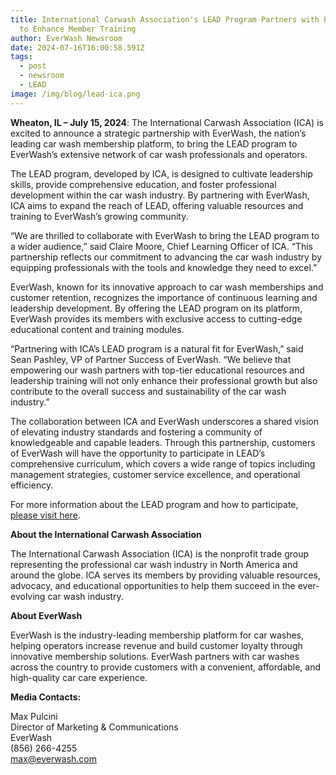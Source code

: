 ```yaml
---
title: International Carwash Association's LEAD Program Partners with EverWash
  to Enhance Member Training
author: EverWash Newsroom
date: 2024-07-16T16:00:58.591Z
tags:
  - post
  - newsroom
  - LEAD
image: /img/blog/lead-ica.png
---
```

**Wheaton, IL – July 15, 2024**: The International Carwash Association (ICA) is excited to announce a strategic partnership with EverWash, the nation’s leading car wash membership platform, to bring the LEAD program to EverWash’s extensive network of car wash professionals and operators.

The LEAD program, developed by ICA, is designed to cultivate leadership skills, provide comprehensive education, and foster professional development within the car wash industry. By partnering with EverWash, ICA aims to expand the reach of LEAD, offering valuable resources and training to EverWash’s growing community.

“We are thrilled to collaborate with EverWash to bring the LEAD program to a wider audience,” said Claire Moore, Chief Learning Officer of ICA. “This partnership reflects our commitment to advancing the car wash industry by equipping professionals with the tools and knowledge they need to excel.”

EverWash, known for its innovative approach to car wash memberships and customer retention, recognizes the importance of continuous learning and leadership development. By offering the LEAD program on its platform, EverWash provides its members with exclusive access to cutting-edge educational content and training modules.

“Partnering with ICA’s LEAD program is a natural fit for EverWash,” said Sean Pashley, VP of Partner Success of EverWash. “We believe that empowering our wash partners with top-tier educational resources and leadership training will not only enhance their professional growth but also contribute to the overall success and sustainability of the car wash industry.” 

The collaboration between ICA and EverWash underscores a shared vision of elevating industry standards and fostering a community of knowledgeable and capable leaders. Through this partnership, customers of EverWash will have the opportunity to participate in LEAD’s comprehensive curriculum, which covers a wide range of topics including management strategies, customer service excellence, and operational efficiency.

For more information about the LEAD program and how to participate, [please visit here](https://www.everwash.com/blog/2024-07-15-build-your-perfect-car-wash-team-with-everwash-and-lead/).

**About the International Carwash Association**

The International Carwash Association (ICA) is the nonprofit trade group representing the professional car wash industry in North America and around the globe. ICA serves its members by providing valuable resources, advocacy, and educational opportunities to help them succeed in the ever-evolving car wash industry.

**About EverWash**

EverWash is the industry-leading membership platform for car washes, helping operators increase revenue and build customer loyalty through innovative membership solutions. EverWash partners with car washes across the country to provide customers with a convenient, affordable, and high-quality car care experience.

**Media Contacts:**

Max Pulcini\
Director of Marketing & Communications\
EverWash\
(856) 266-4255\
max@everwash.com
